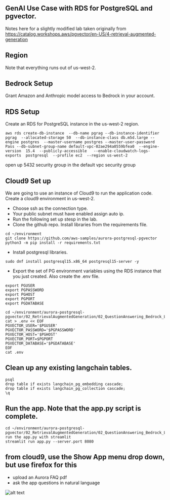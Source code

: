 ## GenAI Use Case with RDS for PostgreSQL and pgvector. 
Notes here for a slightly modified lab taken originally from https://catalog.workshops.aws/pgvector/en-US/4-retrieval-augmented-generation

## Region
Note that everything runs out of us-west-2.

## Bedrock Setup
Grant Amazon and Anthropic model access to Bedrock in your account. 

## RDS Setup
Create an RDS for PostgreSQL instance in the us-west-2 region. 
```
aws rds create-db-instance  --db-name pgrag --db-instance-identifier pgrag  --allocated-storage 50  --db-instance-class db.m5d.large --engine postgres  --master-username postgres --master-user-password Pass --db-subnet-group-name default-vpc-02ae294a0559bfea0  --engine-version  15.4  --publicly-accessible   --enable-cloudwatch-logs-exports  postgresql  --profile ec2  --region us-west-2
```

open up 5432 security group in the default vpc security group

## Cloud9 Set up
We are going to use an instance of Cloud9 to run the application code. Create a cloud9 environment in us-west-2. 
- Choose ssh as the connection type.
- Your public subnet must have enabled assign auto ip.
- Run the following set up stesp in the lab.
- Clone the github repo. Install libraries from the requirements file.
```
cd ~/environment
git clone https://github.com/aws-samples/aurora-postgresql-pgvector
python3 -m pip install -r requirements.txt
```
- Install postgresql libraries.
```
sudo dnf install postgresql15.x86_64 postgresql15-server -y
```
- Export the set of PG environment variables using the RDS instance that you just created. Also create the .env file.
```
export PGUSER
export PGPASSWORD
export PGHOST
export PGPORT
export PGDATABASE

cd ~/environment/aurora-postgresql-pgvector/02_RetrievalAugmentedGeneration/02_QuestionAnswering_Bedrock_LLMs
cat > .env << EOF
PGVECTOR_USER='$PGUSER'
PGVECTOR_PASSWORD='$PGPASSWORD'
PGVECTOR_HOST='$PGHOST'
PGVECTOR_PORT=$PGPORT
PGVECTOR_DATABASE='$PGDATABASE'
EOF
cat .env
```
## Clean up any existing langchain tables.
```
psql
drop table if exists langchain_pg_embedding cascade;
drop table if exists langchain_pg_collection cascade;
\q
```
## Run the app. Note that the app.py script is complete.
```
cd ~/environment/aurora-postgresql-pgvector/02_RetrievalAugmentedGeneration/02_QuestionAnswering_Bedrock_LLMs
run the app.py with streamlit
streamlit run app.py --server.port 8080
```
## from cloud9, use the Show App menu drop down, but use firefox for this
  - upload an Aurora FAQ pdf
  - ask the app questions in natural language


![alt text](https://static.us-east-1.prod.workshops.aws/public/baa20ca5-b5e4-434d-9590-9a692e7127ba/static/Retrieval_Augmented_Generation/RAG_APG.png)


